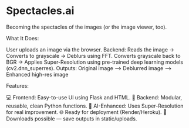 # Spectacles.ai
 Becoming the spectacles of the images (or the image viewer, too).

What It Does:

User uploads an image via the browser.
Backend: Reads the image → Converts to grayscale → Deblurs using FFT. Converts grayscale back to BGR → Applies Super-Resolution using pre-trained deep learning models (cv2.dnn_superres).
Outputs: Original image --> Deblurred image --> Enhanced high-res image

Features:

💻 Frontend: Easy-to-use UI using Flask and HTML.
🧠 Backend: Modular, reusable, clean Python functions.
🚀 AI-Enhanced: Uses Super-Resolution for real improvement.
🌐 Ready for deployment (Render/Heroku).
📂 Downloads possible — save outputs in static/uploads.
